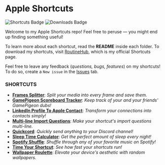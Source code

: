 # Apple Shortcuts

![Shortcuts Badge](https://img.shields.io/badge/dynamic/json?url=https%3A%2F%2Fus-south1-apple-shortcuts-418503.cloudfunctions.net%2Froutinehub&query=%24.Shortcuts&label=Shortcuts&color=%233b95ed)
![Downloads Badge](https://img.shields.io/badge/dynamic/json?url=https%3A%2F%2Fus-south1-apple-shortcuts-418503.cloudfunctions.net%2Froutinehub&query=%24.Downloads&label=Downloads&color=%2324b363)

Welcome to my Apple Shortcuts repo! Feel free to peruse — you might end up finding something useful!

To learn more about each shortcut, read the **README** inside each folder. To download my shortcuts, visit [RoutineHub](https://routinehub.co/user/spenpal), which is my official Shortcuts page.

Feel free to leave any feedback (_questions, bugs, features_) on my shortcuts! To do so, create a `New issue` in the [Issues](https://github.com/mrjeevs/Shortcuts/issues) tab.

### SHORTCUTS

-   **[Frames Splitter](https://github.com/spenpal/AppleShortcuts/tree/main/FramesSplitter)**: _Split your media into every frame and save them._
-   **[GamePigeon Scoreboard Tracker](https://github.com/spenpal/AppleShortcuts/tree/main/GamePigeonScoreboardTracker)**: _Keep track of your and your friends' GamePigeon dubs!_
-   **[LinkedIn Profile To Apple Contact](https://github.com/spenpal/AppleShortcuts/tree/main/LinkedInProfileToAppleContact)**: _Transform your connections into contacts simply!_
-   **[Multi-line Import Questions](https://github.com/spenpal/AppleShortcuts/tree/main/MultilineImportQuestions)**: _Make your shortcut's import questions multi-line._
-   **[Quickcord](https://github.com/spenpal/AppleShortcuts/tree/main/Quickcord)**: _Quickly send anything to your Discord channel!_
-   **[Sleep Time Calculator](https://github.com/spenpal/AppleShortcuts/tree/main/SleepTimeCalculator)**: _Get the perfect amount of sleep every night!_
-   **[Spotify Shuffle](https://github.com/spenpal/AppleShortcuts/tree/main/SpotifyShuffle)**: _Shuffle through any of your favorite music on Spotify!_
-   **[Time Your Shortcut](https://github.com/spenpal/AppleShortcuts/tree/main/TimeYourShortcut)**: _See how fast your shortcuts run!_
-   **[Wallpaper Roulette](https://github.com/spenpal/AppleShortcuts/tree/main/WallpaperRoulette)**: _Elevate your device's aesthetic with random wallpapers._
